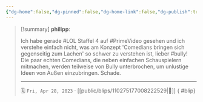 ```yaml
---
{"dg-home":false,"dg-pinned":false,"dg-home-link":false,"dg-publish":true,"type":"blip","disabled rules":["yaml-title","yaml-title-alias","file-name-heading"],"title":"philipp on mastodon @ 2023-04-28","created-date":"2023-04-28T07:07:44","id":110275177008222530,"updated-date":"2025-05-02T08:50:43","dg-path":"blips/110275177008222529.md","permalink":"/blips/110275177008222529/","dgPassFrontmatter":true}
---
```


> [!summary] **philipp**:
>
> Ich habe gerade #LOL Staffel 4 auf #PrimeVideo gesehen und ich verstehe einfach nicht, was am Konzept 'Comedians bringen sich gegenseitig zum Lachen' so schwer zu verstehen ist, lieber #bully! Die paar echten Comedians, die neben einfachen Schauspielern mitmachen, werden teilweise von Bully unterbrochen, um unlustige Ideen von Außen einzubringen. Schade.
> - - -
>
> 🗓️ `Fri, Apr 28, 2023` · [[public/blips/110275177008222529\|🔗]]
{ #blip}

